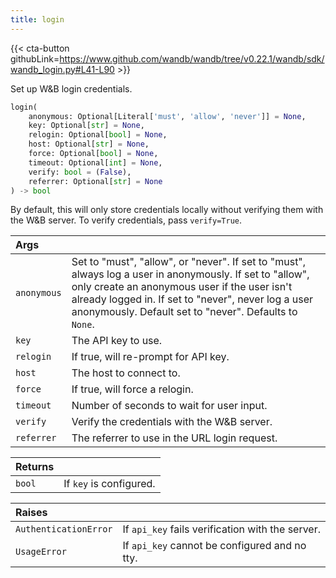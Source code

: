 ```yaml
---
title: login
---
```


{{< cta-button githubLink=https://www.github.com/wandb/wandb/tree/v0.22.1/wandb/sdk/wandb_login.py#L41-L90 >}}

Set up W&B login credentials.

```python
login(
    anonymous: Optional[Literal['must', 'allow', 'never']] = None,
    key: Optional[str] = None,
    relogin: Optional[bool] = None,
    host: Optional[str] = None,
    force: Optional[bool] = None,
    timeout: Optional[int] = None,
    verify: bool = (False),
    referrer: Optional[str] = None
) -> bool
```

By default, this will only store credentials locally without
verifying them with the W&B server. To verify credentials, pass
`verify=True`.

| Args |  |
| :--- | :--- |
|  `anonymous` |  Set to "must", "allow", or "never". If set to "must", always log a user in anonymously. If set to "allow", only create an anonymous user if the user isn't already logged in. If set to "never", never log a user anonymously. Default set to "never". Defaults to `None`. |
|  `key` |  The API key to use. |
|  `relogin` |  If true, will re-prompt for API key. |
|  `host` |  The host to connect to. |
|  `force` |  If true, will force a relogin. |
|  `timeout` |  Number of seconds to wait for user input. |
|  `verify` |  Verify the credentials with the W&B server. |
|  `referrer` |  The referrer to use in the URL login request. |

| Returns |  |
| :--- | :--- |
|  `bool` |  If `key` is configured. |

| Raises |  |
| :--- | :--- |
|  `AuthenticationError` |  If `api_key` fails verification with the server. |
|  `UsageError` |  If `api_key` cannot be configured and no tty. |
